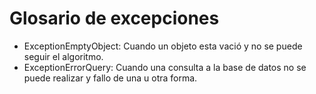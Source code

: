 # Glosario de excepciones
- ExceptionEmptyObject: Cuando un objeto esta vació y no se puede seguir el algoritmo.
- ExceptionErrorQuery: Cuando una consulta a la base de datos no se puede realizar y fallo de una u otra forma.